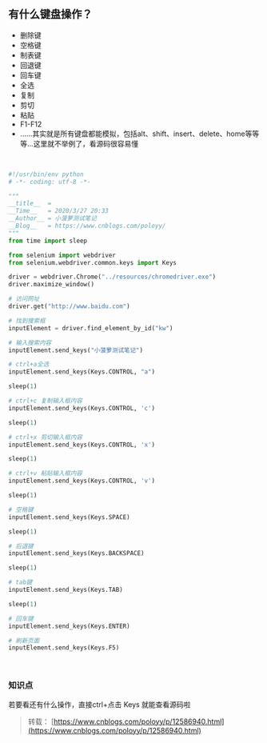 
## 有什么键盘操作？
- 删除键
- 空格键
- 制表键
- 回退键
- 回车键
- 全选
- 复制
- 剪切
- 粘贴
- F1-F12
- ......其实就是所有键盘都能模拟，包括alt、shift、insert、delete、home等等等...这里就不举例了，看源码很容易懂

   

```python
#!/usr/bin/env python
# -*- coding: utf-8 -*-

"""
__title__  = 
__Time__   = 2020/3/27 20:33
__Author__ = 小菠萝测试笔记
__Blog__   = https://www.cnblogs.com/poloyy/
"""
from time import sleep

from selenium import webdriver
from selenium.webdriver.common.keys import Keys

driver = webdriver.Chrome("../resources/chromedriver.exe")
driver.maximize_window()

# 访问网址
driver.get("http://www.baidu.com")

# 找到搜索框
inputElement = driver.find_element_by_id("kw")

# 输入搜索内容
inputElement.send_keys("小菠萝测试笔记")

# ctrl+a全选
inputElement.send_keys(Keys.CONTROL, "a")

sleep(1)

# ctrl+c 复制输入框内容
inputElement.send_keys(Keys.CONTROL, 'c')

sleep(1)

# ctrl+x 剪切输入框内容
inputElement.send_keys(Keys.CONTROL, 'x')

sleep(1)

# ctrl+v 粘贴输入框内容
inputElement.send_keys(Keys.CONTROL, 'v')

sleep(1)

# 空格键
inputElement.send_keys(Keys.SPACE)

sleep(1)

# 后退键
inputElement.send_keys(Keys.BACKSPACE)

sleep(1)

# tab键
inputElement.send_keys(Keys.TAB)

sleep(1)

# 回车键
inputElement.send_keys(Keys.ENTER)

# 刷新页面
inputElement.send_keys(Keys.F5)

```
 

### 知识点
若要看还有什么操作，直接ctrl+点击 Keys 就能查看源码啦

> 转载： [https://www.cnblogs.com/poloyy/p/12586940.html](https://www.cnblogs.com/poloyy/p/12586940.html)

